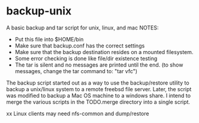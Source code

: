 # backup-unix

A basic backup and tar script for unix, linux, and mac
NOTES:
* Put this file into $HOME/bin
* Make sure that backup.conf has the correct settings
* Make sure that the backup destination resides on a mounted filesystem.
* Some error checking is done like file/dir existence testing
* The tar is silent and no messages are printed until the end. (to show messages, change the tar command to: "tar vfc")

The backup script started out as a way to use the backup/restore utility to backup a unix/linux system to a remote freebsd file server.  Later, the script was modified to backup a Mac OS machine to a windows share. I intend to merge the various scripts in the TODO.merge directory into a single script.

xx
Linux clients may need nfs-common and dump/restore
